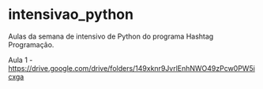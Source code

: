 # intensivao_python
Aulas da semana de intensivo de Python do programa Hashtag Programação.

Aula 1 - https://drive.google.com/drive/folders/149xknr9JvrlEnhNWO49zPcw0PW5icxga
